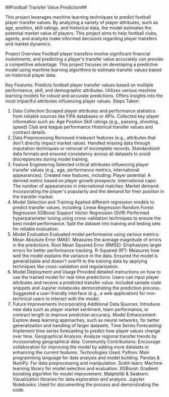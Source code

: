 ##Football Transfer Value Prediction##


This project leverages machine learning techniques to predict football player transfer values. By analyzing a variety of player attributes, such as age, position, skill ratings, and historical data, the model estimates the potential market value of players. This project aims to help football clubs, agents, and analysts make informed decisions regarding player transfers and market dynamics.

Project Overview
Football player transfers involve significant financial investments, and predicting a player's transfer value accurately can provide a competitive advantage. This project focuses on developing a predictive model using machine learning algorithms to estimate transfer values based on historical player data.

Key Features:
Predicts football player transfer values based on multiple performance, skill, and demographic attributes.
Utilizes various machine learning models for robust and accurate predictions.
Offers insights into the most impactful attributes influencing player values.
Steps Taken:
1. Data Collection
Scraped player attributes and performance statistics from reliable sources like FIFA databases or APIs.
Collected key player information such as:
Age
Position
Skill ratings (e.g., passing, shooting, speed)
Club and league performance
Historical transfer values and contract details.
2. Data Preprocessing
Removed irrelevant features (e.g., attributes that don't directly impact market value).
Handled missing data through imputation techniques or removal of incomplete records.
Standardized data formats and ensured consistency across all datasets to avoid discrepancies during model training.
3. Feature Engineering
Selected critical attributes influencing player transfer values (e.g., age, performance metrics, international appearances).
Created new features, including:
Player potential: A derived metric based on player growth prospects.
International caps: The number of appearances in international matches.
Market demand: Incorporating the player's popularity and the demand for their position in the transfer market.
4. Model Selection and Training
Applied different regression models to predict transfer values, including:
Linear Regression
Random Forest Regression
XGBoost
Support Vector Regression (SVR)
Performed hyperparameter tuning using cross-validation techniques to ensure the best model performance.
Split the dataset into training and testing sets for reliable evaluation.
5. Model Evaluation
Evaluated model performance using various metrics:
Mean Absolute Error (MAE): Measures the average magnitude of errors in the predictions.
Root Mean Squared Error (RMSE): Emphasizes larger errors for better performance tracking.
R-Squared (R²): Measures how well the model explains the variance in the data.
Ensured the model is generalizable and doesn't overfit to the training data by applying techniques like cross-validation and regularization.
6. Model Deployment and Usage
Provided detailed instructions on how to use the trained model for real-time predictions:
Users can input player attributes and receive a predicted transfer value.
Included sample code snippets and Jupyter notebooks demonstrating the prediction process.
Suggested a user-friendly interface (e.g., a web application) for non-technical users to interact with the model.
7. Future Improvements
Incorporating Additional Data Sources: Introduce new data such as player market sentiment, team performance, or contract length to improve prediction accuracy.
Model Enhancement: Explore deep learning approaches, such as neural networks, for better generalization and handling of larger datasets.
Time Series Forecasting: Implement time series forecasting to predict how player values change over time.
Geographical Analysis: Analyze regional transfer trends by incorporating geographical data.
Community Contributions: Encourage collaboration for improving the model by adding more datasets or enhancing the current features.
Technologies Used:
Python: Main programming language for data analysis and model building.
Pandas & NumPy: For data preprocessing and manipulation.
Scikit-learn: Machine learning library for model selection and evaluation.
XGBoost: Gradient boosting algorithm for model improvement.
Matplotlib & Seaborn: Visualization libraries for data exploration and analysis.
Jupyter Notebooks: Used for documenting the process and demonstrating the code.
